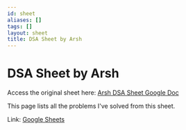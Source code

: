 ```yaml
---
id: sheet
aliases: []
tags: []
layout: sheet
title: DSA Sheet by Arsh
---
```


# DSA Sheet by Arsh

Access the original sheet here: [Arsh DSA Sheet Google Doc](https://docs.google.com/spreadsheets/d/1MGVBJ8HkRbCnU6EQASjJKCqQE8BWng4qgL0n3vCVOxE/edit#gid=0)

This page lists all the problems I've solved from this sheet.

Link: [Google Sheets](https://docs.google.com/spreadsheets/d/1MGVBJ8HkRbCnU6EQASjJKCqQE8BWng4qgL0n3vCVOxE/edit#gid=0)
